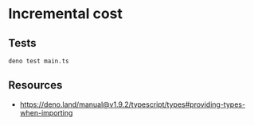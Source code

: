 # Incremental cost

## Tests

```
deno test main.ts
```

## Resources

- https://deno.land/manual@v1.9.2/typescript/types#providing-types-when-importing
